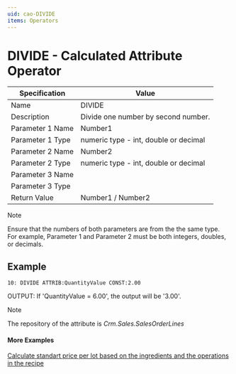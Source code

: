 ```yaml
---
uid: cao-DIVIDE
items: Operators
---
```

# DIVIDE - Calculated Attribute Operator

| Specification | Value |
| ---- | ----- |
| Name | DIVIDE |
| Description | Divide one number by second number. |
| Parameter 1 Name | Number1 |
| Parameter 1 Type | numeric type - int, double or decimal |
| Parameter 2 Name | Number2 |
| Parameter 2 Type | numeric type - int, double or decimal |
| Parameter 3 Name |
| Parameter 3 Type |
| Return Value | Number1 / Number2 |

> [!NOTE]
> Ensure that the numbers of both parameters are from the the same type. For example, Parameter 1 and Parameter 2 must be both integers, doubles, or decimals.

## Example

```
10: DIVIDE ATTRIB:QuantityValue CONST:2.00                
```
OUTPUT: If 'QuantityValue = 6.00', the output will be '3.00'.

> [!NOTE]
> The repository of the attribute is *Crm.Sales.SalesOrderLines*


#### More Examples
[Calculate standart price per lot based on the ingredients and the operations in the recipe](../examples/calculate-standartpriceperlot.md)
